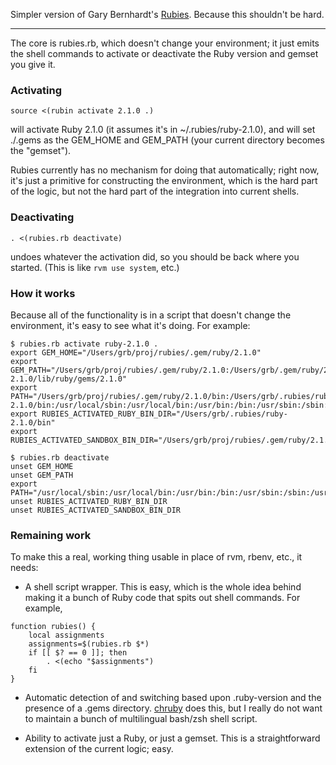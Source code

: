 Simpler version of Gary Bernhardt's [Rubies](https://github.com/garybernhardt/rubies). Because this shouldn't be hard.

---

The core is rubies.rb, which doesn't change your environment; it just emits the shell commands to activate or deactivate the Ruby version and gemset you give it.

### Activating

```
source <(rubin activate 2.1.0 .)
```

will activate Ruby 2.1.0 (it assumes it's in ~/.rubies/ruby-2.1.0), and will
set ./.gems as the GEM_HOME and GEM_PATH (your current directory becomes the
"gemset").

Rubies currently has no mechanism for doing that automatically; right now, it's
just a primitive for constructing the environment, which is the hard part of
the logic, but not the hard part of the integration into current shells.

### Deactivating

```
. <(rubies.rb deactivate)
```

undoes whatever the activation did, so you should be back where you started.
(This is like `rvm use system`, etc.)

### How it works

Because all of the functionality is in a script that doesn't change the
environment, it's easy to see what it's doing. For example:

```
$ rubies.rb activate ruby-2.1.0 .
export GEM_HOME="/Users/grb/proj/rubies/.gem/ruby/2.1.0"
export GEM_PATH="/Users/grb/proj/rubies/.gem/ruby/2.1.0:/Users/grb/.gem/ruby/2.1.0:/Users/grb/.rubies/ruby-2.1.0/lib/ruby/gems/2.1.0"
export PATH="/Users/grb/proj/rubies/.gem/ruby/2.1.0/bin:/Users/grb/.rubies/ruby-2.1.0/bin:/usr/local/sbin:/usr/local/bin:/usr/bin:/bin:/usr/sbin:/sbin:/usr/local/bin:/usr/X11/bin:/usr/texbin"
export RUBIES_ACTIVATED_RUBY_BIN_DIR="/Users/grb/.rubies/ruby-2.1.0/bin"
export RUBIES_ACTIVATED_SANDBOX_BIN_DIR="/Users/grb/proj/rubies/.gem/ruby/2.1.0/bin"
```

```
$ rubies.rb deactivate
unset GEM_HOME
unset GEM_PATH
export PATH="/usr/local/sbin:/usr/local/bin:/usr/bin:/bin:/usr/sbin:/sbin:/usr/local/bin:/usr/X11/bin:/usr/texbin"
unset RUBIES_ACTIVATED_RUBY_BIN_DIR
unset RUBIES_ACTIVATED_SANDBOX_BIN_DIR
```

### Remaining work

To make this a real, working thing usable in place of rvm, rbenv, etc., it
needs:

* A shell script wrapper. This is easy, which is the whole idea behind making
it a bunch of Ruby code that spits out shell commands. For example,

```
function rubies() {
    local assignments
    assignments=$(rubies.rb $*)
    if [[ $? == 0 ]]; then
        . <(echo "$assignments")
    fi
}
```

* Automatic detection of and switching based upon .ruby-version and the
presence of a .gems directory.
[chruby](https://github.com/postmodern/chruby/blob/master/share/chruby/auto.sh)
does this, but I really do not want to maintain a bunch of multilingual
bash/zsh shell script.

* Ability to activate just a Ruby, or just a gemset. This is a straightforward
extension of the current logic; easy.
